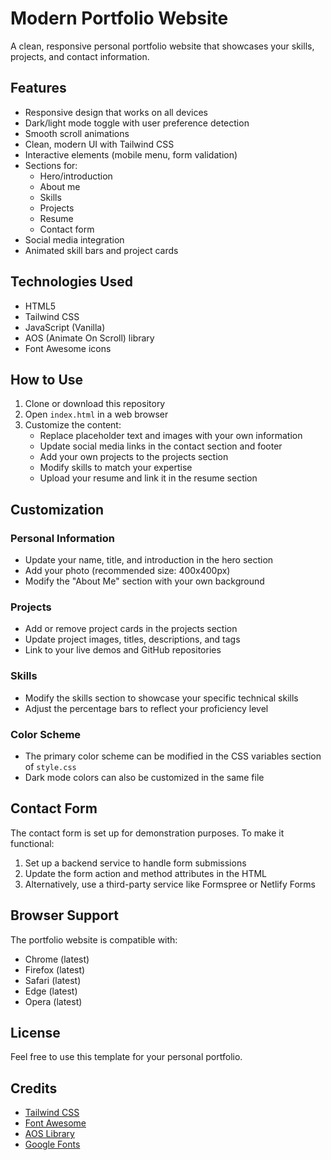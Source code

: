 # Modern Portfolio Website

A clean, responsive personal portfolio website that showcases your skills, projects, and contact information.

## Features

- Responsive design that works on all devices
- Dark/light mode toggle with user preference detection
- Smooth scroll animations
- Clean, modern UI with Tailwind CSS
- Interactive elements (mobile menu, form validation)
- Sections for:
  - Hero/introduction
  - About me
  - Skills
  - Projects
  - Resume
  - Contact form
- Social media integration
- Animated skill bars and project cards

## Technologies Used

- HTML5
- Tailwind CSS
- JavaScript (Vanilla)
- AOS (Animate On Scroll) library
- Font Awesome icons

## How to Use

1. Clone or download this repository
2. Open `index.html` in a web browser
3. Customize the content:
   - Replace placeholder text and images with your own information
   - Update social media links in the contact section and footer
   - Add your own projects to the projects section
   - Modify skills to match your expertise
   - Upload your resume and link it in the resume section

## Customization

### Personal Information
- Update your name, title, and introduction in the hero section
- Add your photo (recommended size: 400x400px)
- Modify the "About Me" section with your own background

### Projects
- Add or remove project cards in the projects section
- Update project images, titles, descriptions, and tags
- Link to your live demos and GitHub repositories

### Skills
- Modify the skills section to showcase your specific technical skills
- Adjust the percentage bars to reflect your proficiency level

### Color Scheme
- The primary color scheme can be modified in the CSS variables section of `style.css`
- Dark mode colors can also be customized in the same file

## Contact Form

The contact form is set up for demonstration purposes. To make it functional:

1. Set up a backend service to handle form submissions
2. Update the form action and method attributes in the HTML
3. Alternatively, use a third-party service like Formspree or Netlify Forms

## Browser Support

The portfolio website is compatible with:
- Chrome (latest)
- Firefox (latest)
- Safari (latest)
- Edge (latest)
- Opera (latest)

## License

Feel free to use this template for your personal portfolio.

## Credits

- [Tailwind CSS](https://tailwindcss.com/)
- [Font Awesome](https://fontawesome.com/)
- [AOS Library](https://michalsnik.github.io/aos/)
- [Google Fonts](https://fonts.google.com/) 